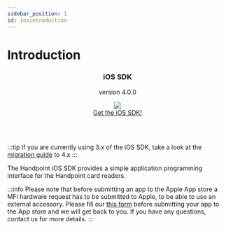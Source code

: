 ```yaml
---
sidebar_position: 1
id: iosintroduction
---
```



# Introduction


<div class="card-demo" align='middle'  >
  <div class="card card-background" >
    <div class="card__header">
      <h3>iOS SDK</h3>
      <p>version 4.0.0</p>
    </div>
    <div class="card__body">
      <a href="https://github.com/handpoint/HandpointSDK-iOS">
  <img src="https://handpoint.imgix.net/ballicons/small/ios-devices.png"/> 
</a>
    </div>
    <div class="card__footer">
      <a class="button button--primary" href="https://github.com/handpoint/HandpointSDK-iOS" >Get the iOS SDK!</a>
    </div>
  </div>
</div>

<br></br>

:::tip
If you are currently using 3.x of the iOS SDK, take a look at the [migration guide](iosmigration.md) to 4.x
:::


The Handpoint iOS SDK provides a simple application programming interface for the Handpoint card readers.

:::info
Please note that before submitting an app to the Apple App store a MFi hardware request has to be submitted to Apple, 
to be able to use an external accessory. Please fill our [this form](http://hndpt.co/hp-mfi) before submitting your app to the App store and we will get back to you. 
If you have any questions, contact us for more details.
:::
